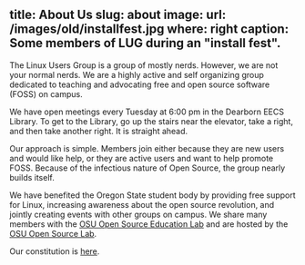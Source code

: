 title: About Us
slug: about
image:
    url: /images/old/installfest.jpg
    where: right
    caption: Some members of LUG during an "install fest".
---
The Linux Users Group is a group of mostly nerds. However, we are not your
normal nerds. We are a highly active and self organizing group dedicated to
teaching and advocating free and open source software (FOSS) on campus.

We have open meetings every Tuesday at 6:00 pm in the Dearborn EECS Library.
To get to the Library, go up the stairs near the elevator, take a right, and
then take another right. It is straight ahead.

Our approach is simple. Members join either because they are new users and
would like help, or they are active users and want to help promote FOSS.
Because of the infectious nature of Open Source, the group nearly builds
itself.

We have benefited the Oregon State student body by providing free support for
Linux, increasing awareness about the open source revolution, and jointly
creating events with other groups on campus. We share many members with the
[OSU Open Source Education Lab][osel] and are hosted by the [OSU Open
Source Lab][osuosl].

Our constitution is [here][constitution].

[osel]: http://osel.oregonstate.edu
[osuosl]: http://osuosl.org
[constitution]: /constitution/
